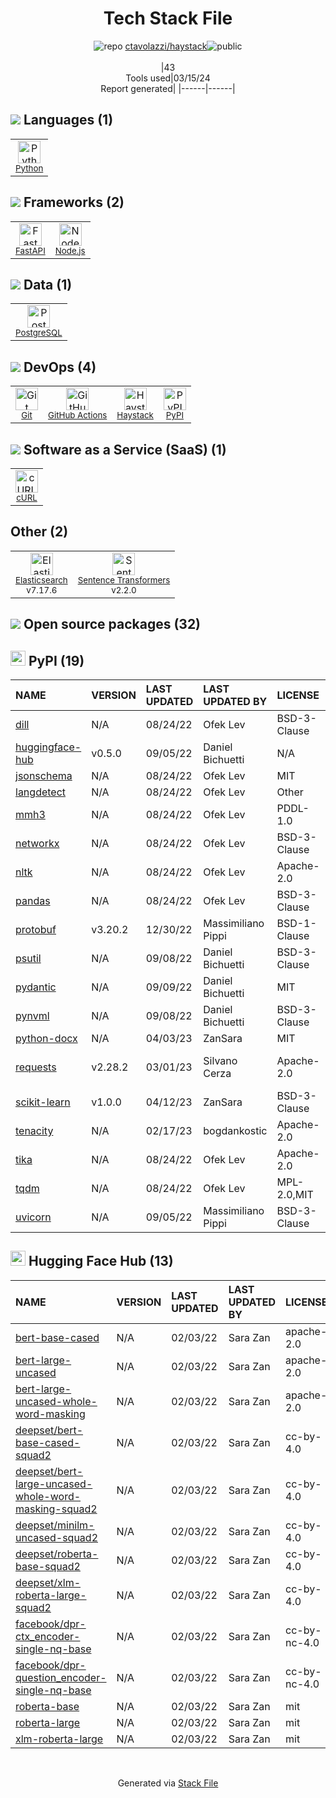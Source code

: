 <!--
&lt;--- Readme.md Snippet without images Start ---&gt;
## Tech Stack
ctavolazzi/haystack is built on the following main stack:

- [Python](https://www.python.org) – Languages
- [FastAPI](https://fastapi.tiangolo.com/) – Microframeworks (Backend)
- [Node.js](http://nodejs.org/) – Frameworks (Full Stack)
- [PostgreSQL](http://www.postgresql.org/) – Databases
- [GitHub Actions](https://github.com/features/actions) – Continuous Integration
- [Haystack](https://usehaystack.io) – Programming & Code Analytics
- [cURL](http://curl.haxx.se/) – File Transfer
- [Elasticsearch](https://www.elastic.co/products/elasticsearch) – Search as a Service
- [Sentence Transformers](https://www.sbert.net/) – NLP / Sentiment Analysis

Full tech stack [here](/techstack.md)

&lt;--- Readme.md Snippet without images End ---&gt;

&lt;--- Readme.md Snippet with images Start ---&gt;
## Tech Stack
ctavolazzi/haystack is built on the following main stack:

- <img width='25' height='25' src='https://img.stackshare.io/service/993/pUBY5pVj.png' alt='Python'/> [Python](https://www.python.org) – Languages
- <img width='25' height='25' src='https://img.stackshare.io/service/25014/default_f6ff39141b468e832d1bc59fc98a060df604d44d.png' alt='FastAPI'/> [FastAPI](https://fastapi.tiangolo.com/) – Microframeworks (Backend)
- <img width='25' height='25' src='https://img.stackshare.io/service/1011/n1JRsFeB_400x400.png' alt='Node.js'/> [Node.js](http://nodejs.org/) – Frameworks (Full Stack)
- <img width='25' height='25' src='https://img.stackshare.io/service/1028/ASOhU5xJ.png' alt='PostgreSQL'/> [PostgreSQL](http://www.postgresql.org/) – Databases
- <img width='25' height='25' src='https://img.stackshare.io/service/11563/actions.png' alt='GitHub Actions'/> [GitHub Actions](https://github.com/features/actions) – Continuous Integration
- <img width='25' height='25' src='https://img.stackshare.io/service/12241/default_f2a9f7233077069f3f29353101416fb0c5ad0c3d.jpg' alt='Haystack'/> [Haystack](https://usehaystack.io) – Programming & Code Analytics
- <img width='25' height='25' src='https://img.stackshare.io/service/6552/curl-logo.png' alt='cURL'/> [cURL](http://curl.haxx.se/) – File Transfer
- <img width='25' height='25' src='https://img.stackshare.io/service/841/Image_2019-05-20_at_4.58.04_PM.png' alt='Elasticsearch'/> [Elasticsearch](https://www.elastic.co/products/elasticsearch) – Search as a Service
- <img width='25' height='25' src='https://img.stackshare.io/service/109224/default_1167b8b1fc15f3526701cde5a789734ae865925d.png' alt='Sentence Transformers'/> [Sentence Transformers](https://www.sbert.net/) – NLP / Sentiment Analysis

Full tech stack [here](/techstack.md)

&lt;--- Readme.md Snippet with images End ---&gt;
-->
<div align="center">

# Tech Stack File
![](https://img.stackshare.io/repo.svg "repo") [ctavolazzi/haystack](https://github.com/ctavolazzi/haystack)![](https://img.stackshare.io/public_badge.svg "public")
<br/><br/>
|43<br/>Tools used|03/15/24 <br/>Report generated|
|------|------|
</div>

## <img src='https://img.stackshare.io/languages.svg'/> Languages (1)
<table><tr>
  <td align='center'>
  <img width='36' height='36' src='https://img.stackshare.io/service/993/pUBY5pVj.png' alt='Python'>
  <br>
  <sub><a href="https://www.python.org">Python</a></sub>
  <br>
  <sub></sub>
</td>

</tr>
</table>

## <img src='https://img.stackshare.io/frameworks.svg'/> Frameworks (2)
<table><tr>
  <td align='center'>
  <img width='36' height='36' src='https://img.stackshare.io/service/25014/default_f6ff39141b468e832d1bc59fc98a060df604d44d.png' alt='FastAPI'>
  <br>
  <sub><a href="https://fastapi.tiangolo.com/">FastAPI</a></sub>
  <br>
  <sub></sub>
</td>

<td align='center'>
  <img width='36' height='36' src='https://img.stackshare.io/service/1011/n1JRsFeB_400x400.png' alt='Node.js'>
  <br>
  <sub><a href="http://nodejs.org/">Node.js</a></sub>
  <br>
  <sub></sub>
</td>

</tr>
</table>

## <img src='https://img.stackshare.io/databases.svg'/> Data (1)
<table><tr>
  <td align='center'>
  <img width='36' height='36' src='https://img.stackshare.io/service/1028/ASOhU5xJ.png' alt='PostgreSQL'>
  <br>
  <sub><a href="http://www.postgresql.org/">PostgreSQL</a></sub>
  <br>
  <sub></sub>
</td>

</tr>
</table>

## <img src='https://img.stackshare.io/devops.svg'/> DevOps (4)
<table><tr>
  <td align='center'>
  <img width='36' height='36' src='https://img.stackshare.io/service/1046/git.png' alt='Git'>
  <br>
  <sub><a href="http://git-scm.com/">Git</a></sub>
  <br>
  <sub></sub>
</td>

<td align='center'>
  <img width='36' height='36' src='https://img.stackshare.io/service/11563/actions.png' alt='GitHub Actions'>
  <br>
  <sub><a href="https://github.com/features/actions">GitHub Actions</a></sub>
  <br>
  <sub></sub>
</td>

<td align='center'>
  <img width='36' height='36' src='https://img.stackshare.io/service/12241/default_f2a9f7233077069f3f29353101416fb0c5ad0c3d.jpg' alt='Haystack'>
  <br>
  <sub><a href="https://usehaystack.io">Haystack</a></sub>
  <br>
  <sub></sub>
</td>

<td align='center'>
  <img width='36' height='36' src='https://img.stackshare.io/service/12572/-RIWgodF_400x400.jpg' alt='PyPI'>
  <br>
  <sub><a href="https://pypi.org/">PyPI</a></sub>
  <br>
  <sub></sub>
</td>

</tr>
</table>

## <img src='https://img.stackshare.io/saas.svg'/> Software as a Service (SaaS) (1)
<table><tr>
  <td align='center'>
  <img width='36' height='36' src='https://img.stackshare.io/service/6552/curl-logo.png' alt='cURL'>
  <br>
  <sub><a href="http://curl.haxx.se/">cURL</a></sub>
  <br>
  <sub></sub>
</td>

</tr>
</table>

## Other (2)
<table><tr>
  <td align='center'>
  <img width='36' height='36' src='https://img.stackshare.io/service/841/Image_2019-05-20_at_4.58.04_PM.png' alt='Elasticsearch'>
  <br>
  <sub><a href="https://www.elastic.co/products/elasticsearch">Elasticsearch</a></sub>
  <br>
  <sub>v7.17.6</sub>
</td>

<td align='center'>
  <img width='36' height='36' src='https://img.stackshare.io/service/109224/default_1167b8b1fc15f3526701cde5a789734ae865925d.png' alt='Sentence Transformers'>
  <br>
  <sub><a href="https://www.sbert.net/">Sentence Transformers</a></sub>
  <br>
  <sub>v2.2.0</sub>
</td>

</tr>
</table>


## <img src='https://img.stackshare.io/group.svg' /> Open source packages (32)</h2>

## <img width='24' height='24' src='https://img.stackshare.io/service/12572/-RIWgodF_400x400.jpg'/> PyPI (19)

|NAME|VERSION|LAST UPDATED|LAST UPDATED BY|LICENSE|VULNERABILITIES|
|:------|:------|:------|:------|:------|:------|
|[dill](https://pypi.org/project/dill)|N/A|08/24/22|Ofek Lev |BSD-3-Clause|N/A|
|[huggingface-hub](https://pypi.org/project/huggingface-hub)|v0.5.0|09/05/22|Daniel Bichuetti |N/A|N/A|
|[jsonschema](https://pypi.org/project/jsonschema)|N/A|08/24/22|Ofek Lev |MIT|N/A|
|[langdetect](https://pypi.org/project/langdetect)|N/A|08/24/22|Ofek Lev |Other|N/A|
|[mmh3](https://pypi.org/project/mmh3)|N/A|08/24/22|Ofek Lev |PDDL-1.0|N/A|
|[networkx](https://pypi.org/project/networkx)|N/A|08/24/22|Ofek Lev |BSD-3-Clause|N/A|
|[nltk](https://pypi.org/project/nltk)|N/A|08/24/22|Ofek Lev |Apache-2.0|N/A|
|[pandas](https://pypi.org/project/pandas)|N/A|08/24/22|Ofek Lev |BSD-3-Clause|N/A|
|[protobuf](https://pypi.org/project/protobuf)|v3.20.2|12/30/22|Massimiliano Pippi |BSD-1-Clause|N/A|
|[psutil](https://pypi.org/project/psutil)|N/A|09/08/22|Daniel Bichuetti |BSD-3-Clause|N/A|
|[pydantic](https://pypi.org/project/pydantic)|N/A|09/09/22|Daniel Bichuetti |MIT|N/A|
|[pynvml](https://pypi.org/project/pynvml)|N/A|09/08/22|Daniel Bichuetti |BSD-3-Clause|N/A|
|[python-docx](https://pypi.org/project/python-docx)|N/A|04/03/23|ZanSara |MIT|N/A|
|[requests](https://pypi.org/project/requests)|v2.28.2|03/01/23|Silvano Cerza |Apache-2.0|[CVE-2023-32681](https://github.com/advisories/GHSA-j8r2-6x86-q33q) (Moderate)|
|[scikit-learn](https://pypi.org/project/scikit-learn)|v1.0.0|04/12/23|ZanSara |BSD-3-Clause|[CVE-2020-28975](https://github.com/advisories/GHSA-jxfp-4rvq-9h9m) (High)|
|[tenacity](https://pypi.org/project/tenacity)|N/A|02/17/23|bogdankostic |Apache-2.0|N/A|
|[tika](https://pypi.org/project/tika)|N/A|08/24/22|Ofek Lev |Apache-2.0|N/A|
|[tqdm](https://pypi.org/project/tqdm)|N/A|08/24/22|Ofek Lev |MPL-2.0,MIT|N/A|
|[uvicorn](https://pypi.org/project/uvicorn)|N/A|09/05/22|Massimiliano Pippi |BSD-3-Clause|N/A|


## <img width='24' height='24' src='https://img.stackshare.io/package_manager/145640/default_d27abb0c2f47fcd12cfe742b33ec2182e0ebf7aa.png'/> Hugging Face Hub (13)

|NAME|VERSION|LAST UPDATED|LAST UPDATED BY|LICENSE|VULNERABILITIES|
|:------|:------|:------|:------|:------|:------|
|[bert-base-cased](https://huggingface.co/spaces/bert-base-cased)|N/A|02/03/22|Sara Zan |apache-2.0|N/A|
|[bert-large-uncased](https://huggingface.co/spaces/bert-large-uncased)|N/A|02/03/22|Sara Zan |apache-2.0|N/A|
|[bert-large-uncased-whole-word-masking](https://huggingface.co/spaces/bert-large-uncased-whole-word-masking)|N/A|02/03/22|Sara Zan |apache-2.0|N/A|
|[deepset/bert-base-cased-squad2](https://huggingface.co/spaces/deepset/bert-base-cased-squad2)|N/A|02/03/22|Sara Zan |cc-by-4.0|N/A|
|[deepset/bert-large-uncased-whole-word-masking-squad2](https://huggingface.co/spaces/deepset/bert-large-uncased-whole-word-masking-squad2)|N/A|02/03/22|Sara Zan |cc-by-4.0|N/A|
|[deepset/minilm-uncased-squad2](https://huggingface.co/spaces/deepset/minilm-uncased-squad2)|N/A|02/03/22|Sara Zan |cc-by-4.0|N/A|
|[deepset/roberta-base-squad2](https://huggingface.co/spaces/deepset/roberta-base-squad2)|N/A|02/03/22|Sara Zan |cc-by-4.0|N/A|
|[deepset/xlm-roberta-large-squad2](https://huggingface.co/spaces/deepset/xlm-roberta-large-squad2)|N/A|02/03/22|Sara Zan |cc-by-4.0|N/A|
|[facebook/dpr-ctx_encoder-single-nq-base](https://huggingface.co/spaces/facebook/dpr-ctx_encoder-single-nq-base)|N/A|02/03/22|Sara Zan |cc-by-nc-4.0|N/A|
|[facebook/dpr-question_encoder-single-nq-base](https://huggingface.co/spaces/facebook/dpr-question_encoder-single-nq-base)|N/A|02/03/22|Sara Zan |cc-by-nc-4.0|N/A|
|[roberta-base](https://huggingface.co/spaces/roberta-base)|N/A|02/03/22|Sara Zan |mit|N/A|
|[roberta-large](https://huggingface.co/spaces/roberta-large)|N/A|02/03/22|Sara Zan |mit|N/A|
|[xlm-roberta-large](https://huggingface.co/spaces/xlm-roberta-large)|N/A|02/03/22|Sara Zan |mit|N/A|

<br/>
<div align='center'>

Generated via [Stack File](https://github.com/marketplace/stack-file)
